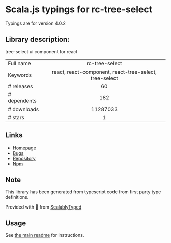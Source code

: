 
# Scala.js typings for rc-tree-select

Typings are for version 4.0.2

## Library description:
tree-select ui component for react

|                    |                 |
| ------------------ | :-------------: |
| Full name          | rc-tree-select |
| Keywords           | react, react-component, react-tree-select, tree-select |
| # releases         | 60 |
| # dependents       | 182 |
| # downloads        | 11287033 |
| # stars            | 1 |

## Links
- [Homepage](https://github.com/react-component/tree-select)
- [Bugs](https://github.com/react-component/tree-select/issues)
- [Repository](https://github.com/react-component/tree-select)
- [Npm](https://www.npmjs.com/package/rc-tree-select)
    


## Note
This library has been generated from typescript code from first party type definitions.

Provided with :purple_heart: from [ScalablyTyped](https://github.com/oyvindberg/ScalablyTyped)

## Usage
See [the main readme](../../readme.md) for instructions.


